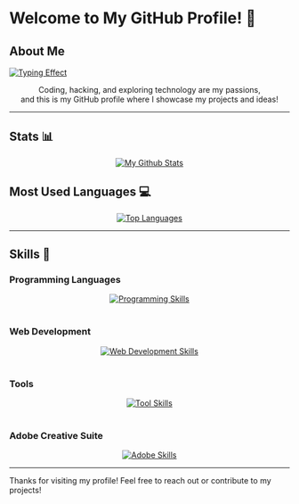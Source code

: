 # Welcome to My GitHub Profile! 👋

## About Me
<p align="start">
  <a href="https://git.io/typing-svg">
    <img src="https://readme-typing-svg.demolab.com?font=Jetbrains+Mono&weight=600&letterSpacing=mono&pause=1000&multiline=true&repeat=false&width=600&lines=Welcome+to+my+GitHub+Profile!;I+am+poxel69;Full+Stack+Developer+and+Tech+Enthusiast." alt="Typing Effect" />
  </a>
</p>
<p align="center">
Coding, hacking, and exploring technology are my passions,</br> and this is my GitHub profile where I showcase my projects and ideas!
</p>

---

## Stats 📊

<p align="center">
  <a href="https://github.com/anuraghazra/github-readme-stats">
    <img src="https://github-readme-stats.vercel.app/api?username=PoXel69&show_icons=true&theme=catppuccin_mocha" alt="My Github Stats" />
  </a>
</p>

## Most Used Languages 💻

<p align="center">
  <a href="https://github.com/anuraghazra/github-readme-stats">
    <img src="https://github-readme-stats.vercel.app/api/top-langs?username=PoXel69&show_icons=true&layout=compact&theme=catppuccin_mocha&hide=shell" alt="Top Languages" />
  </a>
</p>

---

## Skills 🚀

### Programming Languages
<div align="center">
  <a href="https://skillicons.dev">
    <img src="https://skillicons.dev/icons?i=java,c,python,lua,bash" alt="Programming Skills" />
  </a>
</div>
<br>

### Web Development
<div align="center">
  <a href="https://skillicons.dev">
    <img src="https://skillicons.dev/icons?i=html,css,js" alt="Web Development Skills" />
  </a>
</div>
<br>

### Tools
<div align="center">
  <a href="https://skillicons.dev">
    <img src="https://skillicons.dev/icons?i=neovim,arch,linux,git,github,idea" alt="Tool Skills" />
  </a>
</div>
<br>

### Adobe Creative Suite
<div align="center">
  <a href="https://skillicons.dev">
    <img src="https://skillicons.dev/icons?i=ae,ps,pr,ai" alt="Adobe Skills" />
  </a>
</div>

---

Thanks for visiting my profile! Feel free to reach out or contribute to my projects!
